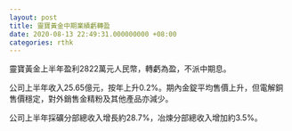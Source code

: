 ```yaml
---
layout: post
title: 靈寶黃金中期業績虧轉盈
date: 2020-08-13 22:49:31.000000000 +08:00
categories: rthk
---
```


靈寶黃金上半年盈利2822萬元人民幣，轉虧為盈，不派中期息。

公司上半年收入25.65億元，按年上升0.2%。期內金錠平均售價上升，但電解銅售價穩定，對外銷售金精粉及其他產品亦減少。

公司上半年採礦分部總收入增長約28.7%，冶煉分部總收入增加約3.5%。
